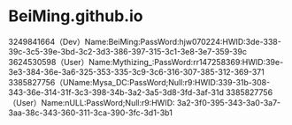 # BeiMing.github.io
3249841664（Dev）Name:BeiMing:PassWord:hjw070224:HWID:3de-338-39c-3c5-39e-3bd-3c2-3d3-386-397-315-3c1-3e8-3e7-359-39c  3624530598（User）Name:Mythizing_:PassWord:rr147258369:HWID:39e-3e3-384-36e-3a6-325-353-335-3c9-3c6-316-307-385-312-369-371 3385827756（UName:Mysa_DC:PassWord;Null:r9:HWID:339-31b-308-343-36e-314-31f-3c3-398-34b-3a2-3a5-3d8-3fd-3af-31d 3385827756（User）Name:nULL:PassWord;Null:r9:HWID:
3a2-3f0-395-343-3a0-3a7-3aa-38c-343-360-311-3ca-390-3fc-3d1-3b1
